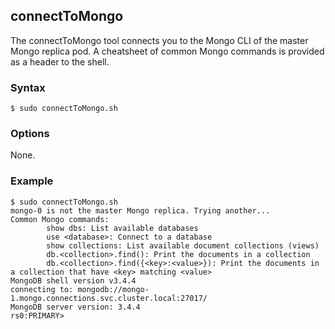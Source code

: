## connectToMongo

The connectToMongo tool connects you to the Mongo CLI of the master Mongo replica pod. A cheatsheet of common Mongo commands 
is provided as a header to the shell.

### Syntax

```
$ sudo connectToMongo.sh
```

### Options

None.

### Example

```
$ sudo connectToMongo.sh
mongo-0 is not the master Mongo replica. Trying another...
Common Mongo commands:
        show dbs: List available databases
        use <database>: Connect to a database
        show collections: List available document collections (views)
        db.<collection>.find(): Print the documents in a collection
        db.<collection>.find({<key>:<value>}): Print the documents in a collection that have <key> matching <value>
MongoDB shell version v3.4.4
connecting to: mongodb://mongo-1.mongo.connections.svc.cluster.local:27017/
MongoDB server version: 3.4.4
rs0:PRIMARY>
```